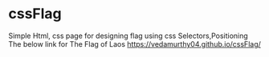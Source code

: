 # cssFlag
Simple Html, css page for designing flag using css Selectors,Positioning
The below link for The Flag of Laos
https://vedamurthy04.github.io/cssFlag/
